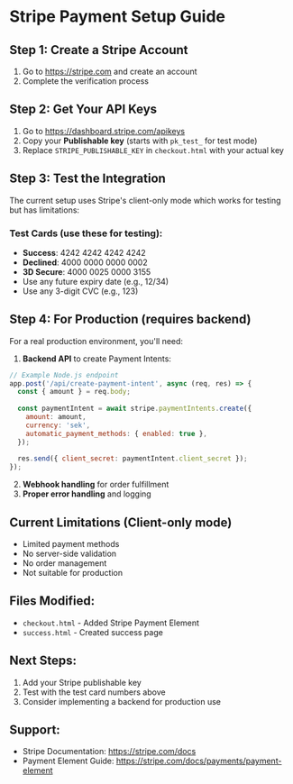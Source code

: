 # Stripe Payment Setup Guide

## Step 1: Create a Stripe Account
1. Go to https://stripe.com and create an account
2. Complete the verification process

## Step 2: Get Your API Keys
1. Go to https://dashboard.stripe.com/apikeys
2. Copy your **Publishable key** (starts with `pk_test_` for test mode)
3. Replace `STRIPE_PUBLISHABLE_KEY` in `checkout.html` with your actual key

## Step 3: Test the Integration
The current setup uses Stripe's client-only mode which works for testing but has limitations:

### Test Cards (use these for testing):
- **Success**: 4242 4242 4242 4242
- **Declined**: 4000 0000 0000 0002
- **3D Secure**: 4000 0025 0000 3155
- Use any future expiry date (e.g., 12/34)
- Use any 3-digit CVC (e.g., 123)

## Step 4: For Production (requires backend)
For a real production environment, you'll need:

1. **Backend API** to create Payment Intents:
```javascript
// Example Node.js endpoint
app.post('/api/create-payment-intent', async (req, res) => {
  const { amount } = req.body;
  
  const paymentIntent = await stripe.paymentIntents.create({
    amount: amount,
    currency: 'sek',
    automatic_payment_methods: { enabled: true },
  });
  
  res.send({ client_secret: paymentIntent.client_secret });
});
```

2. **Webhook handling** for order fulfillment
3. **Proper error handling** and logging

## Current Limitations (Client-only mode)
- Limited payment methods
- No server-side validation
- No order management
- Not suitable for production

## Files Modified:
- `checkout.html` - Added Stripe Payment Element
- `success.html` - Created success page

## Next Steps:
1. Add your Stripe publishable key
2. Test with the test card numbers above
3. Consider implementing a backend for production use

## Support:
- Stripe Documentation: https://stripe.com/docs
- Payment Element Guide: https://stripe.com/docs/payments/payment-element
